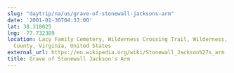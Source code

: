 ```yaml
---
slug: "daytrip/na/us/grave-of-stonewall-jacksons-arm"
date: '2001-01-30T04:37:00'
lat: 38.318025
lng: -77.732389
location: Lacy Family Cemetery, Wilderness Crossing Trail, Wilderness, Spotsylvania
  County, Virginia, United States
external_url: https://en.wikipedia.org/wiki/Stonewall_Jackson%27s_arm
title: Grave of Stonewall Jackson's Arm
---
```



